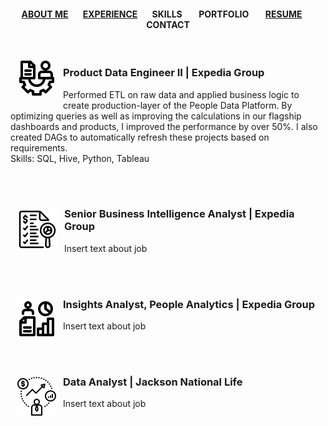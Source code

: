<h4>
  <p align="center">
    <a href = "https://leeharry709.github.io/portfolio_v2/">ABOUT ME</a>&nbsp;&nbsp;&nbsp;&nbsp;&nbsp;&nbsp; 
    <a href = "https://leeharry709.github.io/experience/">EXPERIENCE</a>&nbsp;&nbsp;&nbsp;&nbsp;&nbsp;&nbsp; 
    SKILLS &nbsp;&nbsp;&nbsp;&nbsp;&nbsp;&nbsp; 
    PORTFOLIO &nbsp;&nbsp;&nbsp;&nbsp;&nbsp;&nbsp; 
    <a href=https://docs.google.com/viewer?url=https://raw.githubusercontent.com/leeharry709/resume/main/Harold_Lee_Resume_2023.pdf>RESUME</a>&nbsp;&nbsp;&nbsp;&nbsp;&nbsp;&nbsp;
    CONTACT</p>
</h4>

<br>

<img src="https://raw.githubusercontent.com/leeharry709/experience/main/icons8-data-engineer-64.png" align="left" hspace="10" vspace="10"> 
<h3> Product Data Engineer II | Expedia Group </h3>
Performed ETL on raw data and applied business logic to create production-layer of the People Data Platform. By optimizing  queries as well as improving the calculations in our flagship dashboards and products, I improved the performance by over 50%. I also created DAGs to automatically refresh these projects based on requirements.
<br>Skills: SQL, Hive, Python, Tableau

<br>&nbsp;

<img src="https://raw.githubusercontent.com/leeharry709/experience/main/icons8-business-analyst-66.png" align="left" hspace="10" vspace="10"> 
<h3> Senior Business Intelligence Analyst | Expedia Group </h3>
Insert text about job

<br>&nbsp;

<img src="https://raw.githubusercontent.com/leeharry709/experience/main/icons8-data-analyst-64.png" align="left" hspace="10" vspace="10"> 
<h3> Insights Analyst, People Analytics | Expedia Group </h3>
Insert text about job

<br>&nbsp;

<img src="https://raw.githubusercontent.com/leeharry709/experience/main/icons8-analyst-64.png" align="left" hspace="10" vspace="10"> 
<h3> Data Analyst | Jackson National Life </h3>
Insert text about job

